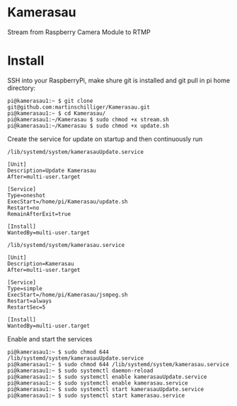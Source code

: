 # Kamerasau

Stream from Raspberry Camera Module to RTMP

# Install

SSH into your RaspberryPi, make shure git is installed and git pull in pi home directory:

```console
pi@kamerasau1:~ $ git clone git@github.com:martinschilliger/Kamerasau.git
pi@kamerasau1:~ $ cd Kamerasau/
pi@kamerasau1:~/Kamerasau $ sudo chmod +x stream.sh
pi@kamerasau1:~/Kamerasau $ sudo chmod +x update.sh

```

Create the service for update on startup and then continuously run

`/lib/systemd/system/kamerasauUpdate.service`

```shell
[Unit]
Description=Update Kamerasau
After=multi-user.target

[Service]
Type=oneshot
ExecStart=/home/pi/Kamerasau/update.sh
Restart=no
RemainAfterExit=true

[Install]
WantedBy=multi-user.target
```

`/lib/systemd/system/kamerasau.service`

```shell
[Unit]
Description=Kamerasau
After=multi-user.target

[Service]
Type=simple
ExecStart=/home/pi/Kamerasau/jsmpeg.sh
Restart=always
RestartSec=5

[Install]
WantedBy=multi-user.target
```

Enable and start the services

```console
pi@kamerasau1:~ $ sudo chmod 644 /lib/systemd/system/kamerasauUpdate.service
pi@kamerasau1:~ $ sudo chmod 644 /lib/systemd/system/kamerasau.service
pi@kamerasau1:~ $ sudo systemctl daemon-reload
pi@kamerasau1:~ $ sudo systemctl enable kamerasauUpdate.service
pi@kamerasau1:~ $ sudo systemctl enable kamerasau.service
pi@kamerasau1:~ $ sudo systemctl start kamerasauUpdate.service
pi@kamerasau1:~ $ sudo systemctl start kamerasau.service
```
